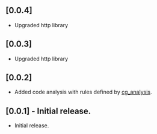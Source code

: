 ## [0.0.4]

* Upgraded http library

## [0.0.3]

* Upgraded http library

## [0.0.2]

* Added code analysis with rules defined by [cg_analysis](https://github.com/NomiAdam/cg_analysis).

## [0.0.1] - Initial release.

* Initial release.
